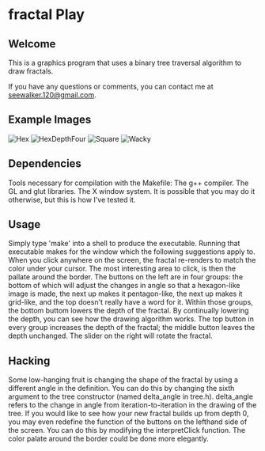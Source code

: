 fractal Play
===========

## Welcome
   This is a graphics program that uses a binary tree traversal algorithm to
draw fractals. 

   If you have any questions or comments, you can contact me at seewalker.120@gmail.com.

## Example Images
![Hex](https://raw.github.com/seewalker/fractalPlay/images/Hex.png)
![HexDepthFour](https://raw.github.com/seewalker/fractalPlay/images/Hex_Depth_Four.png)
![Square](https://raw.github.com/seewalker/fractalPlay/images/Square.png)
![Wacky](https://raw.github.com/seewalker/fractalPlay/images/Wacky.png)

## Dependencies
Tools necessary for compilation with the Makefile:
   The g++ compiler.
   The GL and glut libraries.
   The X window system. 
It is possible that you may do it otherwise, but this is how I've tested it.

## Usage
   Simply type 'make' into a shell to produce the executable. Running that 
executable makes for the window which the following suggestions apply to.
   When you click anywhere on the screen, the fractal re-renders to match the 
color under your cursor. The most interesting area to click, is then the pallate
around the border. The buttons on the left are in four groups: the bottom of
which will adjust the changes in angle so that a hexagon-like image is made, the
next up makes it pentagon-like, the next up makes it grid-like, and the top 
doesn't really have a word for it. Within those groups, the bottom buttom
lowers the depth of the fractal. By continually lowering the depth, you can
see how the drawing algorithm works. The top button in every group increases
the depth of the fractal; the middle button leaves the depth unchanged. 
   The slider on the right will rotate the fractal. 

## Hacking
   Some low-hanging fruit is changing the shape of the fractal by using a 
different angle in the definition. You can do this by changing the sixth 
argument to the tree constructor (named delta_angle in tree.h). delta_angle 
refers to the change in angle from iteration-to-iteration in the drawing of the
tree. If you would like to see how your new fractal builds up from depth 0, you
may even redefine the function of the buttons on the lefthand side of the 
screen. You can do this by modifying the interpretClick function.
    The color palate around the border could be done more elegantly.
